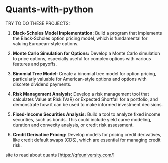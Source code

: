 # Quants-with-python

TRY TO DO THESE PROJECTS:

 1. **Black-Scholes Model Implementation:** Build a program that implements the Black-Scholes option pricing model, which is fundamental for valuing European-style options.

2. **Monte Carlo Simulation for Options:** Develop a Monte Carlo simulation to price options, especially useful for complex options with various features and payoffs.

3. **Binomial Tree Model:** Create a binomial tree model for option pricing, particularly valuable for American-style options and options with discrete dividend payments.

4. **Risk Management Analysis:** Develop a risk management tool that calculates Value at Risk (VaR) or Expected Shortfall for a portfolio, and demonstrate how it can be used to make informed investment decisions.

 5. **Fixed-Income Securities Analysis:** Build a tool to analyze fixed income securities, such as bonds. This could include yield curve modeling, duration and convexity analysis, or credit risk assessment. 

 6. **Credit Derivative Pricing:** Develop models for pricing credit derivatives, like credit default swaps (CDS), which are essential for managing credit risk.

site to read about quants [https://qfeuniversity.com/]
